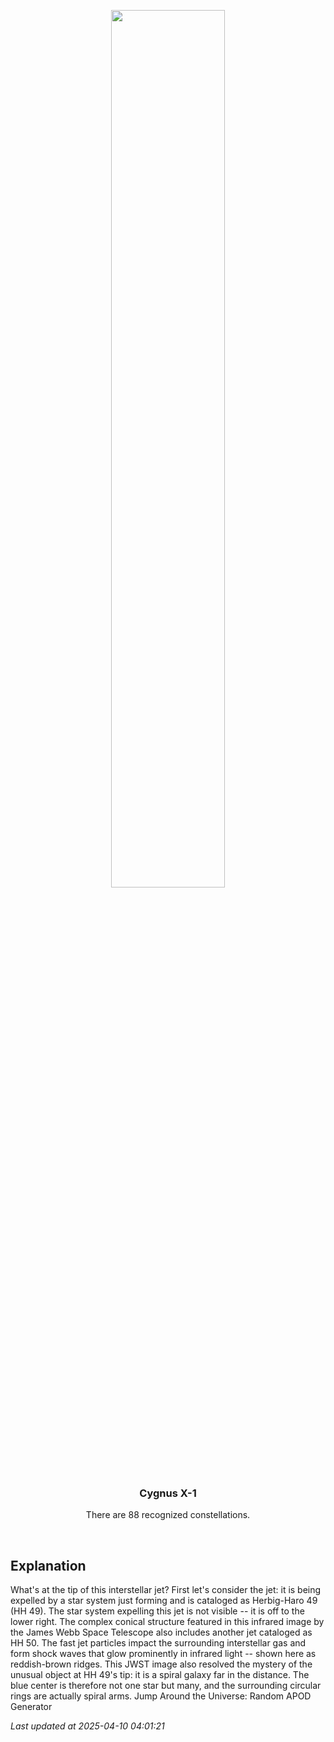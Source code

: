 <p align='center'>
    <img src='https://apod.nasa.gov/apod/image/2504/HH49_Webb_960.jpg' width='60%' />
    <h3 align="center">Cygnus X-1</h3>
    <p align="center">There are 88 recognized constellations.</p>
</p>
<br/>

Explanation
--
What's at the tip of this interstellar jet?  First let's consider the jet: it is being expelled by a star system just forming and is cataloged as Herbig-Haro 49 (HH 49).  The star system expelling this jet is not visible -- it is off to the lower right.  The complex conical structure featured in this infrared image by the James Webb Space Telescope also includes another jet cataloged as HH 50.  The fast jet particles impact the surrounding interstellar gas and form shock waves that glow prominently in infrared light -- shown here as reddish-brown ridges.  This JWST image also resolved the mystery of the unusual object at HH 49's tip: it is a spiral galaxy far in the distance.  The blue center is therefore not one star but many, and the surrounding circular rings are actually spiral arms.   Jump Around the Universe: Random APOD Generator


*Last updated at 2025-04-10 04:01:21*
